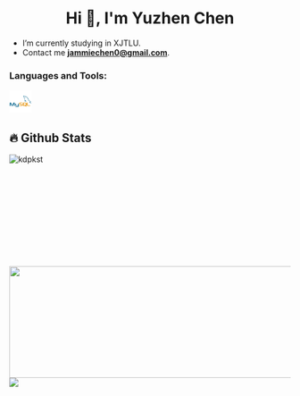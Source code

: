 <h1 align="center">Hi 👋, I'm Yuzhen Chen</h1>
<!-- <h3 align="center">passionate about cybersecurity</h3> -->

- I’m currently studying in XJTLU.
- Contact me **jammiechen0@gmail.com**.

<h3 align="left">Languages and Tools:</h3>
<p align="left"> <a href="https://www.mysql.com/" target="_blank" rel="noreferrer"> <img src="https://raw.githubusercontent.com/devicons/devicon/master/icons/mysql/mysql-original-wordmark.svg" alt="mysql" width="40" height="40"/> </a> </p>

## 🔥 Github Stats
<img align="left" width="600" height="200" src="https://github-readme-stats.vercel.app/api/top-langs?username=kdpkst&show_icons=true&locale=en&layout=compact" alt="kdpkst" />
<img align="right" width="600" height="200" src="https://github-readme-stats.vercel.app/api?username=kdpkst&theme=radical&title_color=ff3068?">
<img width="50%" src="http://github-readme-streak-stats.herokuapp.com/?user=kdpkst&theme=radical&date_format=M%20j%5B%2C%20Y%5D&ring=ff3068&fire=ff3068&sideNums=ff3068">
